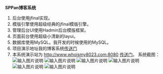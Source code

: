  **SPPan博客系统** 
1. 后台使用jfinal实现。
2. 模版引擎使用超级经典的jfinal模版引擎。
3. 管理后台UI使用Hadmin后台模版框架。
4. 页面前台使用超级小清新的layui。
5. 数据库使用MySQL。我开发的时候使用的MySQL。
6. 项目演示地址我的博客系统[传送门](http://60.205.178.218)
7. 本系统演示站为 http://www.whoismy8023.com:8080 [传送门](http://www.whoismy8023.com:8080)。
系统截图：
![输入图片说明](http://git.oschina.net/uploads/images/2017/0405/181952_cd112209_559378.png "在这里输入图片标题")
![输入图片说明](http://git.oschina.net/uploads/images/2017/0405/182009_490a1c7c_559378.png "在这里输入图片标题")
![输入图片说明](http://git.oschina.net/uploads/images/2017/0405/182035_f42a637d_559378.png "在这里输入图片标题")
![输入图片说明](http://git.oschina.net/uploads/images/2017/0405/182100_eb4e0594_559378.png "在这里输入图片标题")
![输入图片说明](http://git.oschina.net/uploads/images/2017/0405/182131_3089e66d_559378.png "在这里输入图片标题")
![输入图片说明](http://git.oschina.net/uploads/images/2017/0405/182155_e9fb07e8_559378.png "在这里输入图片标题")